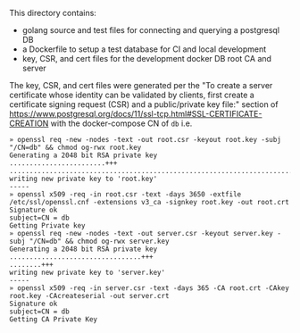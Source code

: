 
This directory contains:

* golang source and test files for connecting and querying a postgresql DB
* a Dockerfile to setup a test database for CI and local development
* key, CSR, and cert files for the development docker DB root CA and server

The key, CSR, and cert files were generated per the "To create a server certificate whose identity can be validated by clients, first create a certificate signing request (CSR) and a public/private key file:" section of https://www.postgresql.org/docs/11/ssl-tcp.html#SSL-CERTIFICATE-CREATION with the docker-compose CN of `db` i.e.

```console
» openssl req -new -nodes -text -out root.csr -keyout root.key -subj "/CN=db" && chmod og-rwx root.key
Generating a 2048 bit RSA private key
........................+++
......................................................................................+++
writing new private key to 'root.key'
-----
» openssl x509 -req -in root.csr -text -days 3650 -extfile /etc/ssl/openssl.cnf -extensions v3_ca -signkey root.key -out root.crt
Signature ok
subject=CN = db
Getting Private key
» openssl req -new -nodes -text -out server.csr -keyout server.key -subj "/CN=db" && chmod og-rwx server.key
Generating a 2048 bit RSA private key
.................................+++
........+++
writing new private key to 'server.key'
-----
» openssl x509 -req -in server.csr -text -days 365 -CA root.crt -CAkey root.key -CAcreateserial -out server.crt
Signature ok
subject=CN = db
Getting CA Private Key
```
